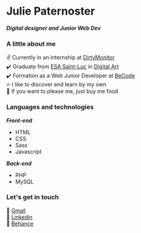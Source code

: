 # Julie Paternoster  

***Digital designer and Junior Web Dev***  
  
  
### A little about me  

✌️ Currently in an internship at [DirtyMonitor](https://www.dirtymonitor.com/)  
✔️ Graduate from [ESA Saint-Luc](http://www.stluc-bruxelles-esa.be/Arts-numeriques) in [Digital Art](http://arts-numeriques-esa-stluc-bxl.be/)  
✔️ Formation as a Web Junior Developer at [BeCode](https://becode.org/about/campuses/charleroi/)  
🔥 I like to discover and learn by my own  
💓 If you want to please me, just buy me food  
  
  
### Languages and technologies  

***Front-end***  
<ul>
  <li>HTML</li>
  <li>CSS</li>
  <li>Sass</li>
  <li>Javascript</li>
</ul>  

***Back-end***  
<ul>
  <li>PHP</li>
  <li>MySQL</li>
</ul>  
  
  
### Let's get in touch  

📧 [Gmail](https://mail.google.com/mail/u/0/?fs=1&tf=cm&source=mailto&to=juptsr.work@gmail.com)  
🔹 [Linkedin](https://www.linkedin.com/in/julie-paternoster/)  
🌝 [Behance](https://www.behance.net/juliepaterno)
